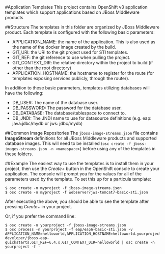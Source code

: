 #Application Templates
This project contains OpenShift v3 application templates which support
applications based on JBoss Middleware products.

##Structure
The templates in this folder are organized by JBoss Middleware product.  Each
template is configured with the following basic parameters:
 * APPLICATION_NAME: the name of the application.  This is also used as the
   name of the docker image created by the build.
 * GIT_URI: the URI to the git project used for STI templates.
 * GIT_REF: the git reference to use when pulling the project.
 * GIT_CONTEXT_DIR: the relative directory within the project to build (if other than the root directory)
 * APPLICATION_HOSTNAME: the hostname to register for the route (for templates
   exposing services publicly, through the router).

In addition to these basic parameters, templates utilizing databases will have
the following:
 * DB_USER: The name of the database user.
 * DB_PASSWORD: The password for the database user.
 * DB_DATABASE: The database/tablespace to connect to.
 * DB_JNDI: The JNDI name to use for datasource definitions (e.g. eap: java:jdbc/mydb or jws: jdbc/mydb)

##Common Image Repositories
The `jboss-image-streams.json` file contains __ImageStream__ definitions for all
JBoss Middleware products and supported database images.  This will need to be
installed (`osc create -f jboss-images-streams.json -n <namespace>`)
before using any of the templates in these folders.

##Example
The easiest way to use the templates is to install them in your project, then use the _Create+_ button in the OpenShift console to create your application.  The console will prompt you for the values for all of the parameters used by the template.  To set this up for a particula template:
```
$ osc create -n myproject -f jboss-image-streams.json
$ osc create -n myproject -f webserver/jws-tomcat7-basic-sti.json
```
After executing the above, you should be able to see the template after pressing _Create+_ in your project.

Or, if you prefer the command line:
```
$ osc create -n yourproject -f jboss-image-streams.json
$ osc process -n yourproject -f eap/eap6-basic-sti.json -v APPLICATION_NAME=helloworld,APPLICATION_HOSTNAME=helloworld.yourproject.local,GIT_URI=https://github.com/jboss-developer/jboss-eap-quickstarts,GIT_REF=6.4.x,GIT_CONTEXT_DIR=helloworld | osc create -n yourproject -f -
```
